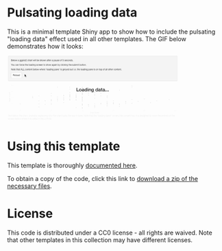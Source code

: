 # Pulsating loading data

This is a minimal template Shiny app to show how to include the pulsating "loading data" effect used in all other templates. The GIF below demonstrates how it looks:

<img src="pulsating-loading-data.gif" width="400">

# Using this template

This template is thoroughly [documented here](https://ox-it.github.io/OxfordIDN_Shiny-App-Templates/advanced-shiny-features/loading-data/).

To obtain a copy of the code, click this link to [download a zip of the necessary files](https://minhaskamal.github.io/DownGit/#/home?url=https://github.com/ox-it/OxfordIDN_Shiny-App-Templates/tree/gh-pages/advanced-shiny-features/loading-data/shiny-app).

# License

This code is distributed under a CC0 license - all rights are waived. Note that other templates in this collection may have different licenses.

